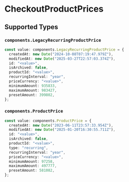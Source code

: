 # CheckoutProductPrices


## Supported Types

### `components.LegacyRecurringProductPrice`

```typescript
const value: components.LegacyRecurringProductPrice = {
  createdAt: new Date("2024-10-08T07:19:47.979Z"),
  modifiedAt: new Date("2025-03-27T22:57:03.374Z"),
  id: "<value>",
  isArchived: false,
  productId: "<value>",
  recurringInterval: "year",
  priceCurrency: "<value>",
  minimumAmount: 935833,
  maximumAmount: 983427,
  presetAmount: 399802,
};
```

### `components.ProductPrice`

```typescript
const value: components.ProductPrice = {
  createdAt: new Date("2023-06-11T23:57:33.954Z"),
  modifiedAt: new Date("2025-01-20T16:30:55.711Z"),
  id: "<value>",
  isArchived: false,
  productId: "<value>",
  type: "recurring",
  recurringInterval: "year",
  priceCurrency: "<value>",
  minimumAmount: 97258,
  maximumAmount: 497777,
  presetAmount: 581082,
};
```

